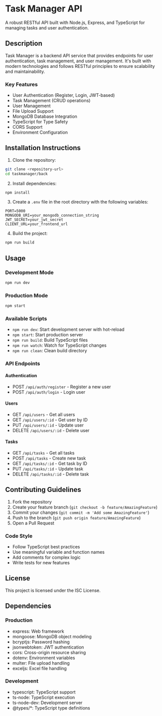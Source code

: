 # Task Manager API

A robust RESTful API built with Node.js, Express, and TypeScript for managing tasks and user authentication.

## Description

Task Manager is a backend API service that provides endpoints for user authentication, task management, and user management. It's built with modern technologies and follows RESTful principles to ensure scalability and maintainability.

### Key Features

- User Authentication (Register, Login, JWT-based)
- Task Management (CRUD operations)
- User Management
- File Upload Support
- MongoDB Database Integration
- TypeScript for Type Safety
- CORS Support
- Environment Configuration

## Installation Instructions

1. Clone the repository:
```bash
git clone <repository-url>
cd taskmanager/back
```

2. Install dependencies:
```bash
npm install
```

3. Create a `.env` file in the root directory with the following variables:
```env
PORT=5000
MONGODB_URI=your_mongodb_connection_string
JWT_SECRET=your_jwt_secret
CLIENT_URL=your_frontend_url
```

4. Build the project:
```bash
npm run build
```

## Usage

### Development Mode
```bash
npm run dev
```

### Production Mode
```bash
npm start
```

### Available Scripts

- `npm run dev`: Start development server with hot-reload
- `npm start`: Start production server
- `npm run build`: Build TypeScript files
- `npm run watch`: Watch for TypeScript changes
- `npm run clean`: Clean build directory

### API Endpoints

#### Authentication
- POST `/api/auth/register` - Register a new user
- POST `/api/auth/login` - Login user

#### Users
- GET `/api/users` - Get all users
- GET `/api/users/:id` - Get user by ID
- PUT `/api/users/:id` - Update user
- DELETE `/api/users/:id` - Delete user

#### Tasks
- GET `/api/tasks` - Get all tasks
- POST `/api/tasks` - Create new task
- GET `/api/tasks/:id` - Get task by ID
- PUT `/api/tasks/:id` - Update task
- DELETE `/api/tasks/:id` - Delete task

## Contributing Guidelines

1. Fork the repository
2. Create your feature branch (`git checkout -b feature/AmazingFeature`)
3. Commit your changes (`git commit -m 'Add some AmazingFeature'`)
4. Push to the branch (`git push origin feature/AmazingFeature`)
5. Open a Pull Request

### Code Style
- Follow TypeScript best practices
- Use meaningful variable and function names
- Add comments for complex logic
- Write tests for new features

## License

This project is licensed under the ISC License.

## Dependencies

### Production
- express: Web framework
- mongoose: MongoDB object modeling
- bcryptjs: Password hashing
- jsonwebtoken: JWT authentication
- cors: Cross-origin resource sharing
- dotenv: Environment variables
- multer: File upload handling
- exceljs: Excel file handling

### Development
- typescript: TypeScript support
- ts-node: TypeScript execution
- ts-node-dev: Development server
- @types/*: TypeScript type definitions 